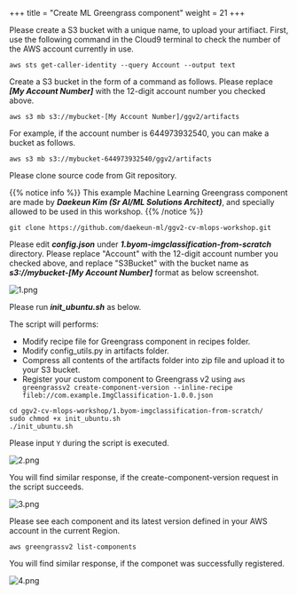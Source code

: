 +++
title = "Create ML Greengrass component"
weight = 21
+++

Please create a S3 bucket with a unique name, to upload your artifiact.
First, use the following command in the Cloud9 terminal to check the number of the AWS account currently in use.

``` shell
aws sts get-caller-identity --query Account --output text
```

Create a S3 bucket in the form of a command as follows. Please replace ***[My Account Number]*** with the 12-digit account number you checked above.

``` shell
aws s3 mb s3://mybucket-[My Account Number]/ggv2/artifacts
```

For example, if the account number is 644973932540, you can make a bucket as follows.

``` shell
aws s3 mb s3://mybucket-644973932540/ggv2/artifacts
```

Please clone source code from Git repository.

{{% notice info %}}
This example Machine Learning Greengrass component are made by ***Daekeun Kim (Sr AI/ML Solutions Architect)***, and specially allowed to be used in this workshop.
{{% /notice %}}

``` shell
git clone https://github.com/daekeun-ml/ggv2-cv-mlops-workshop.git
```

Please edit ***config.json*** under ***1.byom-imgclassification-from-scratch*** directory.
Please replace "Account" with the 12-digit account number you checked above, and replace "S3Bucket" with the bucket name as ***s3://mybucket-[My Account Number]*** format as below screenshot.

![1.png](/images/1/1/1.png)

Please run ***init_ubuntu.sh*** as below.

The script will performs:

+ Modify recipe file for Greengrass component in recipes folder.
+ Modify config_utils.py in artifacts folder.
+ Compress all contents of the artifacts folder into zip file and upload it to your S3 bucket.
+ Register your custom component to Greengrass v2 using ```aws greengrassv2 create-component-version --inline-recipe fileb://com.example.ImgClassification-1.0.0.json```

``` shell
cd ggv2-cv-mlops-workshop/1.byom-imgclassification-from-scratch/
sudo chmod +x init_ubuntu.sh
./init_ubuntu.sh 
```

Please input ```Y``` during the script is executed.

![2.png](/images/1/1/2.png)

You will find similar response, if the create-component-version request in the script succeeds.

![3.png](/images/1/1/3.png)

Please see each component and its latest version defined in your AWS account in the current Region. 

``` shell
aws greengrassv2 list-components
```

You will find similar response, if the componet was successfully registered.

![4.png](/images/1/1/4.png)
